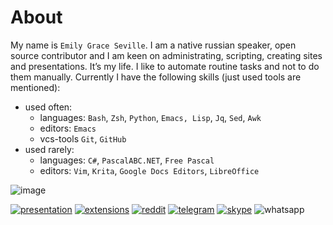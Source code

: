 # About

My name is `Emily Grace Seville`. I am a native russian speaker, open source contributor and I am keen on administrating, scripting, creating sites and presentations. It’s my life. I like to automate routine tasks and not to do them manually. Currently I have the following skills (just used tools are mentioned):

- used often:
  - languages: `Bash`, `Zsh`, `Python`, `Emacs, Lisp`, `Jq`, `Sed`, `Awk`
  - editors: `Emacs`
  - vcs-tools `Git`, `GitHub`
- used rarely:
  - languages: `C#`, `PascalABC.NET`, `Free Pascal`
  - editors: `Vim`, `Krita`, `Google Docs Editors`, `LibreOffice`

![image](https://user-images.githubusercontent.com/42812113/184562159-6634feb2-dc21-4ff9-a890-49256c484b96.png)

[![presentation](https://img.shields.io/badge/Presentation-purple?logo=slides&logoColor=white)](https://docs.google.com/presentation/d/1oStx2_Lg3PEfhlY1S8dQgkB1sEGQkCcGJ760terG3a8/edit?usp=sharing) 
[![extensions](https://img.shields.io/badge/Extensions-orange?logo=readthedocs&logoColor=white)](./extensions.md) [![reddit](https://img.shields.io/badge/Reddit-FF4500?logo=reddit&logoColor=white)](https://www.reddit.com/user/EmilySeville7cfg) [![telegram](https://img.shields.io/badge/Telegram-blue?logo=telegram&logoColor=white)](https://t.me/emilyseville7cfg) [![skype](https://img.shields.io/badge/Skype-267aff?logo=skype&logoColor=white)](https://join.skype.com/invite/WMeGcqvpRVeW) ![whatsapp](https://img.shields.io/badge/89245201384-10B418?logo=whatsapp&logoColor=white) 


